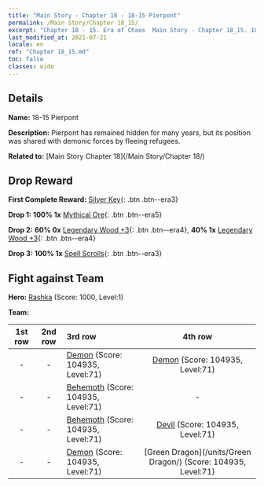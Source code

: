 ```yaml
---
title: "Main Story - Chapter 18 - 18-15 Pierpont"
permalink: /Main Story/Chapter 18_15/
excerpt: "Chapter 18 - 15. Era of Chaos  Main Story - Chapter 18_15. 18-15 Pierpont"
last_modified_at: 2021-07-21
locale: en
ref: "Chapter 18_15.md"
toc: false
classes: wide
---
```


## Details

 **Name:** 18-15 Pierpont

 **Description:** Pierpont has remained hidden for many years, but its position was shared with demonic forces by fleeing refugees.

 **Related to:** [Main Story Chapter 18](/Main Story/Chapter 18/)

## Drop Reward

 **First Complete Reward:** [Silver Key](/Items/con_693/){: .btn .btn--era3}

 **Drop 1:** **100% 1x** [Mythical Ore](/Items/mat_61/){: .btn .btn--era5}

 **Drop 2:** **60% 0x** [Legendary Wood +3](/Items/mat_55/){: .btn .btn--era4}, **40% 1x** [Legendary Wood +3](/Items/mat_55/){: .btn .btn--era4}

 **Drop 3:** **100% 1x** [Spell Scrolls](/Items/con_694/){: .btn .btn--era3}


## Fight against Team
 **Hero:** [Rashka](/heroes/Rashka/) (Score: 1000, Level:1)

 **Team:**


  | 1st row | 2nd row | 3rd row | 4th row |
  |:----:|:----:|:----|:----:|
  | - | - | [Demon](/units/Demon/) (Score: 104935, Level:71)  | [Demon](/units/Demon/) (Score: 104935, Level:71)  |
  | - | - | [Behemoth](/units/Behemoth/) (Score: 104935, Level:71)  | - |
  | - | - | [Behemoth](/units/Behemoth/) (Score: 104935, Level:71)  | [Devil](/units/Devil/) (Score: 104935, Level:71)  |
  | - | - | [Demon](/units/Demon/) (Score: 104935, Level:71)  | [Green Dragon](/units/Green Dragon/) (Score: 104935, Level:71)  |


